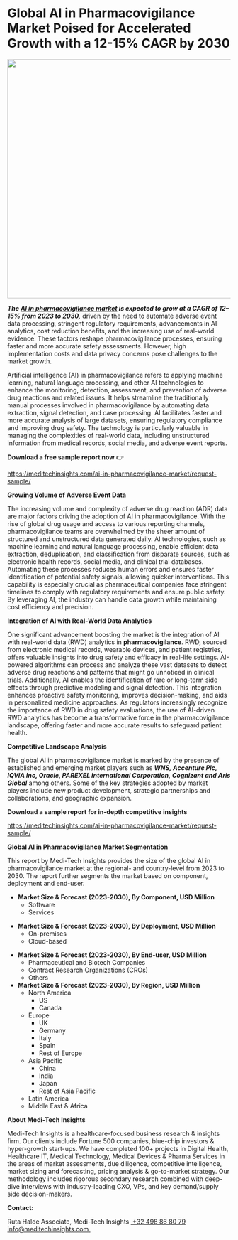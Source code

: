 <H1> Global AI in Pharmacovigilance Market Poised for Accelerated Growth with a 12-15% CAGR by 2030 </H1>
<img class="alignnone size-full wp-image-1449" src="http://dailyinvestorhub.com/wp-content/uploads/2025/03/AI-in-Pharmacovigilance-Market.png" alt="" width="856" height="538" />

<strong><em>The </em></strong><a href="https://meditechinsights.com/ai-in-pharmacovigilance-market/"><strong><em>AI in pharmacovigilance market</em></strong></a><strong><em> is expected to grow at a CAGR of 12–15% from 2023 to 2030,</em></strong> driven by the need to automate adverse event data processing, stringent regulatory requirements, advancements in AI analytics, cost reduction benefits, and the increasing use of real-world evidence. These factors reshape pharmacovigilance processes, ensuring faster and more accurate safety assessments. However, high implementation costs and data privacy concerns pose challenges to the market growth.

Artificial intelligence (AI) in pharmacovigilance refers to applying machine learning, natural language processing, and other AI technologies to enhance the monitoring, detection, assessment, and prevention of adverse drug reactions and related issues. It helps streamline the traditionally manual processes involved in pharmacovigilance by automating data extraction, signal detection, and case processing. AI facilitates faster and more accurate analysis of large datasets, ensuring regulatory compliance and improving drug safety. The technology is particularly valuable in managing the complexities of real-world data, including unstructured information from medical records, social media, and adverse event reports.

<strong>Download a free sample report now</strong> 👉

<a href="https://meditechinsights.com/ai-in-pharmacovigilance-market/request-sample/">https://meditechinsights.com/ai-in-pharmacovigilance-market/request-sample/</a>

<strong>Growing Volume of Adverse Event Data</strong>

The increasing volume and complexity of adverse drug reaction (ADR) data are major factors driving the adoption of AI in pharmacovigilance. With the rise of global drug usage and access to various reporting channels, pharmacovigilance teams are overwhelmed by the sheer amount of structured and unstructured data generated daily. AI technologies, such as machine learning and natural language processing, enable efficient data extraction, deduplication, and classification from disparate sources, such as electronic health records, social media, and clinical trial databases. Automating these processes reduces human errors and ensures faster identification of potential safety signals, allowing quicker interventions. This capability is especially crucial as pharmaceutical companies face stringent timelines to comply with regulatory requirements and ensure public safety. By leveraging AI, the industry can handle data growth while maintaining cost efficiency and precision.

<strong>Integration of AI with Real-World Data Analytics</strong>

One significant advancement boosting the market is the integration of AI with real-world data (RWD) analytics in <strong>pharmacovigilance</strong>. RWD, sourced from electronic medical records, wearable devices, and patient registries, offers valuable insights into drug safety and efficacy in real-life settings. AI-powered algorithms can process and analyze these vast datasets to detect adverse drug reactions and patterns that might go unnoticed in clinical trials. Additionally, AI enables the identification of rare or long-term side effects through predictive modeling and signal detection. This integration enhances proactive safety monitoring, improves decision-making, and aids in personalized medicine approaches. As regulators increasingly recognize the importance of RWD in drug safety evaluations, the use of AI-driven RWD analytics has become a transformative force in the pharmacovigilance landscape, offering faster and more accurate results to safeguard patient health.

<strong>Competitive Landscape Analysis</strong>

The global AI in pharmacovigilance market is marked by the presence of established and emerging market players such as <strong><em>WNS, Accenture Plc, IQVIA Inc, Oracle, PAREXEL International Corporation, Cognizant and Aris Global</em></strong> among others. Some of the key strategies adopted by market players include new product development, strategic partnerships and collaborations, and geographic expansion.

<strong>Download a sample report for in-depth competitive insights</strong>

<a href="https://meditechinsights.com/ai-in-pharmacovigilance-market/request-sample/">https://meditechinsights.com/ai-in-pharmacovigilance-market/request-sample/</a>

<strong>Global AI in Pharmacovigilance Market Segmentation</strong>

This report by Medi-Tech Insights provides the size of the global AI in pharmacovigilance market at the regional- and country-level from 2023 to 2030. The report further segments the market based on component, deployment and end-user.
<ul>
 	<li><strong>Market Size &amp; Forecast (2023-2030), By Component, USD Million</strong>
<ul>
 	<li>Software</li>
 	<li>Services</li>
</ul>
</li>
</ul>
<ul>
 	<li><strong>Market Size &amp; Forecast (2023-2030), By Deployment, USD Million</strong>
<ul>
 	<li>On-premises</li>
 	<li>Cloud-based</li>
</ul>
</li>
</ul>
<ul>
 	<li><strong>Market Size &amp; Forecast (2023-2030), By End-user, USD Million</strong>
<ul>
 	<li>Pharmaceutical and Biotech Companies</li>
 	<li>Contract Research Organizations (CROs)</li>
 	<li>Others</li>
</ul>
</li>
 	<li><strong>Market Size &amp; Forecast (2023-2030), By Region, USD Million</strong>
<ul>
 	<li>North America
<ul>
 	<li>US</li>
 	<li>Canada</li>
</ul>
</li>
 	<li>Europe
<ul>
 	<li>UK</li>
 	<li>Germany</li>
 	<li>Italy</li>
 	<li>Spain</li>
 	<li>Rest of Europe</li>
</ul>
</li>
 	<li>Asia Pacific
<ul>
 	<li>China</li>
 	<li>India</li>
 	<li>Japan</li>
 	<li>Rest of Asia Pacific</li>
</ul>
</li>
 	<li>Latin America</li>
 	<li>Middle East &amp; Africa</li>
</ul>
</li>
</ul>
<strong>About Medi-Tech Insights</strong>

Medi-Tech Insights is a healthcare-focused business research &amp; insights firm. Our clients include Fortune 500 companies, blue-chip investors &amp; hyper-growth start-ups. We have completed 100+ projects in Digital Health, Healthcare IT, Medical Technology, Medical Devices &amp; Pharma Services in the areas of market assessments, due diligence, competitive intelligence, market sizing and forecasting, pricing analysis &amp; go-to-market strategy. Our methodology includes rigorous secondary research combined with deep-dive interviews with industry-leading CXO, VPs, and key demand/supply side decision-makers.

<strong>Contact:</strong>

Ruta Halde
Associate, Medi-Tech Insights
<u> +32 498 86 80 79
</u><a href="mailto:info@meditechinsights.com">info@meditechinsights.com</a><u> </u>
